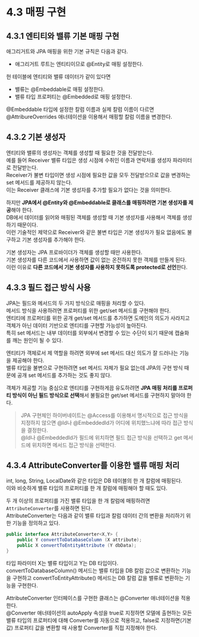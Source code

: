 # 4.3 매핑 구현

## 4.3.1 엔티티와 밸류 기본 매핑 구현

애그리거트와 JPA 매핑을 위한 기본 규칙은 다음과 같다.

- 애그리거트 루트는 엔티티이므로 @Entity로 매핑 설정한다.

헌 테이블에 엔티티와 밸류 데이터가 같이 있다면

- 밸류는 @Embeddable로 매핑 설정한다.
- 밸류 타입 프로퍼티는 @Embedded로 매핑 설정한다.

@Embeddable 타입에 설정한 칼럼 이름과 실제 칼럼 이름이 다르면 @AttribureOverrides 애너테이션을 이용해서 매핑할 칼럼 이름을 변경한다.

## 4.3.2 기본 생성자

엔티티와 밸류의 생성자는 객체를 생성할 때 필요한 것을 전달받는다.  
예를 들어 Receiver 밸류 타입은 생성 시점에 수취인 이름과 연락처를 생성자 파라미터로 전달받는다.  
Receiver가 불변 타입이면 생성 시점에 필요한 값을 모두 전달받으므로 값을 변경하는 set 메서드를 제공하지 않는다.  
이는 Receiver 클래스에 기본 생성자를 추가할 필요가 없다는 것을 의미한다.

하지만 **JPA에서 @Entity와 @Embeddable로 클래스를 매핑하려면 기본 생성자를 제공**해야 한다.  
DB에서 데이터를 읽어와 매핑된 객체를 생성할 때 기본 생성자를 사용해서 객체를 생성하기 때문이다.  
이런 기술적인 제약으로 Receiver와 같은 불변 타입은 기본 생성자가 필요 없음에도 불구하고 기본 생성자를 추가해야 한다.

기본 생성자는 JPA 프로바이더가 객체를 생성할 때만 사용한다.  
기본 생성자를 다른 코드에서 사용하면 값이 없는 온전하지 못한 객체를 만들게 된다.  
이런 이유로 **다른 코드에서 기본 생성자를 사용하지 못하도록 protected로 선언**한다.

## 4.3.3 필드 접근 방식 사용

JPA는 필드와 메서드의 두 가지 방식으로 매핑을 처리할 수 있다.  
메서드 방식을 사용하려면 프로퍼티를 위한 get/set 메서드를 구현해야 한다.  
엔티티에 프로퍼티를 위한 공개 get/set 메서드를 추가하면 도메인의 의도가 사라지고 객체가 아닌 데이터 기반으로 엔티티를 구현할 가능성이 높아진다.  
특히 set 메서드는 내부 데이터를 외부에서 변경할 수 있는 수단이 되기 때문에 캡슐화를 깨는 원인이 될 수 있다.

엔티티가 객체로서 제 역할을 하려면 외부에 set 메서드 대신 의도가 잘 드러나는 기능을 제공해야 한다.  
밸류 타입을 불변으로 구현하려면 set 메서드 자체가 필요 없는데 JPA의 구현 방식 때문에 공개 set 메서드를 추가하는 것도 좋지 않다.

객체가 제공할 기능 중심으로 엔티티를 구현하게끔 유도하려면 **JPA 매핑 처리를 프로퍼티 방식이 아닌 필드 방식으로 선택**해서 불필요한 get/set 메서드를 구현하지 말아야 한다.

> JPA 구현체인 하이버네이트는 @Access를 이용해서 명시적으로 접근 방식을 지정하지 않으면 @Id나 @EmbeddedId가 어디에 위치했느냐에 따라 접근 방식을 결정한다.  
> @Id나 @EmbeddedId가 필드에 위치하면 필드 접근 방식을 선택하고 get 메서드에 위치하면 메서드 접근 방식을 선택한다.

## 4.3.4 AttributeConverter를 이용한 밸류 매핑 처리

int, long, String, LocalDate와 같은 타입은 DB 테이블의 한 개 칼럼에 매핑된다.  
이와 비슷하게 밸류 타입의 프로퍼티를 한 개 칼럼에 매핑해야 할 때도 있다.

두 개 이상의 프로퍼티를 가진 밸류 타입을 한 개 칼럼에 매핑하려면 `AttributeConverter`를 사용하면 된다.  
AttributeConverter는 다음과 같이 밸류 타입과 칼럼 데이터 간의 변환을 처리하기 위한 기능을 정의하고 있다.

```java
public interface AttributeConverter<X,Y> {
    public Y convertToDatabaseColumn (X attribute);
    public X convertToEntityAttribute (Y dbData);
}
```

타입 파라미터 X는 밸류 타입이고 Y는 DB 타입이다.  
convertToDatabaseColumn() 메서드는 밸류 타입을 DB 칼럼 값으로 변환하는 기능을 구현하고 convertToEntityAttribute() 메서드는 DB 칼럼 값을 밸류로 변환하는 기능을 구현한다.

AttributeConverter 인터페이스를 구현한 클래스는 @Converter 애너테이션을 적용한다.  
@Converter 애너테이션의 autoApply 속성을 true로 지정하면 모델에 출현하는 모든 밸류 타입의 프로퍼티에 대해 Converter를 자동으로 적용하고, false로 지정하면(기본값) 프로퍼티 값을 변환할 때 사용할 Converter를 직접 지정해야 한다.
